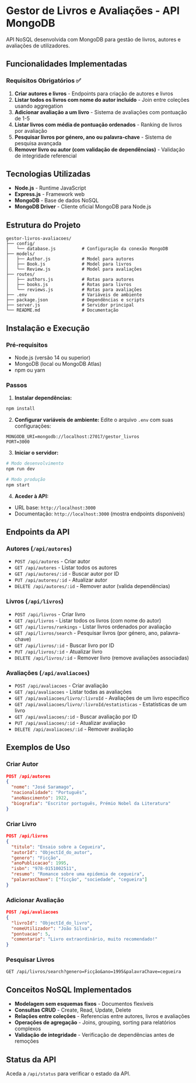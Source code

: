 # Gestor de Livros e Avaliações - API MongoDB

API NoSQL desenvolvida com MongoDB para gestão de livros, autores e avaliações de utilizadores.

## Funcionalidades Implementadas

### Requisitos Obrigatórios ✅

1. **Criar autores e livros** - Endpoints para criação de autores e livros
2. **Listar todos os livros com nome do autor incluído** - Join entre coleções usando aggregation
3. **Adicionar avaliação a um livro** - Sistema de avaliações com pontuação de 1-5
4. **Listar livros com média de pontuação ordenados** - Ranking de livros por avaliação
5. **Pesquisar livros por género, ano ou palavra-chave** - Sistema de pesquisa avançada
6. **Remover livro ou autor (com validação de dependências)** - Validação de integridade referencial

## Tecnologias Utilizadas

- **Node.js** - Runtime JavaScript
- **Express.js** - Framework web
- **MongoDB** - Base de dados NoSQL
- **MongoDB Driver** - Cliente oficial MongoDB para Node.js

## Estrutura do Projeto

```
gestor-livros-avaliacoes/
├── config/
│   └── database.js          # Configuração da conexão MongoDB
├── models/
│   ├── Author.js            # Model para autores
│   ├── Book.js              # Model para livros
│   └── Review.js            # Model para avaliações
├── routes/
│   ├── authors.js           # Rotas para autores
│   ├── books.js             # Rotas para livros
│   └── reviews.js           # Rotas para avaliações
├── .env                     # Variáveis de ambiente
├── package.json             # Dependências e scripts
├── server.js                # Servidor principal
└── README.md                # Documentação
```

## Instalação e Execução

### Pré-requisitos
- Node.js (versão 14 ou superior)
- MongoDB (local ou MongoDB Atlas)
- npm ou yarn

### Passos

1. **Instalar dependências:**
```bash
npm install
```

2. **Configurar variáveis de ambiente:**
Edite o arquivo `.env` com suas configurações:
```
MONGODB_URI=mongodb://localhost:27017/gestor_livros
PORT=3000
```

3. **Iniciar o servidor:**
```bash
# Modo desenvolvimento
npm run dev

# Modo produção
npm start
```

4. **Aceder à API:**
- URL base: `http://localhost:3000`
- Documentação: `http://localhost:3000` (mostra endpoints disponíveis)

## Endpoints da API

### Autores (`/api/autores`)

- `POST /api/autores` - Criar autor
- `GET /api/autores` - Listar todos os autores
- `GET /api/autores/:id` - Buscar autor por ID
- `PUT /api/autores/:id` - Atualizar autor
- `DELETE /api/autores/:id` - Remover autor (valida dependências)

### Livros (`/api/livros`)

- `POST /api/livros` - Criar livro
- `GET /api/livros` - Listar todos os livros (com nome do autor)
- `GET /api/livros/rankings` - Listar livros ordenados por avaliação
- `GET /api/livros/search` - Pesquisar livros (por género, ano, palavra-chave)
- `GET /api/livros/:id` - Buscar livro por ID
- `PUT /api/livros/:id` - Atualizar livro
- `DELETE /api/livros/:id` - Remover livro (remove avaliações associadas)

### Avaliações (`/api/avaliacoes`)

- `POST /api/avaliacoes` - Criar avaliação
- `GET /api/avaliacoes` - Listar todas as avaliações
- `GET /api/avaliacoes/livro/:livroId` - Avaliações de um livro específico
- `GET /api/avaliacoes/livro/:livroId/estatisticas` - Estatísticas de um livro
- `GET /api/avaliacoes/:id` - Buscar avaliação por ID
- `PUT /api/avaliacoes/:id` - Atualizar avaliação
- `DELETE /api/avaliacoes/:id` - Remover avaliação

## Exemplos de Uso

### Criar Autor
```json
POST /api/autores
{
  "nome": "José Saramago",
  "nacionalidade": "Português",
  "anoNascimento": 1922,
  "biografia": "Escritor português, Prémio Nobel da Literatura"
}
```

### Criar Livro
```json
POST /api/livros
{
  "titulo": "Ensaio sobre a Cegueira",
  "autorId": "ObjectId_do_autor",
  "genero": "Ficção",
  "anoPublicacao": 1995,
  "isbn": "978-0151002511",
  "resumo": "Romance sobre uma epidemia de cegueira",
  "palavrasChave": ["ficção", "sociedade", "cegueira"]
}
```

### Adicionar Avaliação
```json
POST /api/avaliacoes
{
  "livroId": "ObjectId_do_livro",
  "nomeUtilizador": "João Silva",
  "pontuacao": 5,
  "comentario": "Livro extraordinário, muito recomendado!"
}
```

### Pesquisar Livros
```
GET /api/livros/search?genero=Ficção&ano=1995&palavraChave=cegueira
```

## Conceitos NoSQL Implementados

- **Modelagem sem esquemas fixos** - Documentos flexíveis
- **Consultas CRUD** - Create, Read, Update, Delete
- **Relações entre coleções** - Referencias entre autores, livros e avaliações
- **Operações de agregação** - Joins, grouping, sorting para relatórios complexos
- **Validação de integridade** - Verificação de dependências antes de remoções

## Status da API

Aceda a `/api/status` para verificar o estado da API.